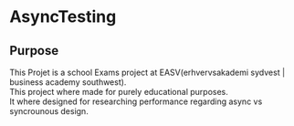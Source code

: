 ﻿# AsyncTesting

## Purpose
This Projet is a school Exams project at EASV(erhvervsakademi sydvest | business academy southwest). \
This project where made for purely educational purposes. \
It where designed for researching performance regarding async vs syncrounous design.
